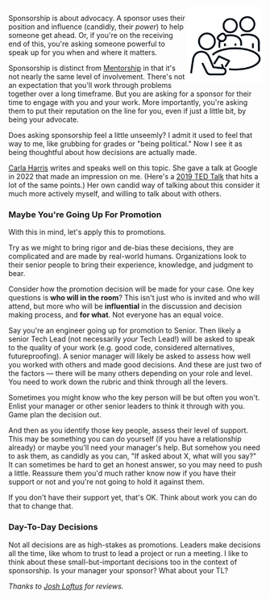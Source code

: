 <!--
.. title: Sponsorship
.. slug: sponsorship
.. date: 2025-02-07 12:00:00 UTC-08:00
.. tags: Management
.. category: 
.. link: 
.. description: 
.. type: text
.. status: draft
-->

<img style="float:right" class="postimage" src="/f/sponsor.png" alt="One person helping another while at being graded" width=30%>

Sponsorship is about advocacy. A sponsor uses their position and influence
(candidly, their _power_) to help someone get ahead. Or, if you're on the
receiving end of this, you're asking someone powerful to speak up for you when
and where it matters.

Sponsorship is distinct from [Mentorship](/posts/mentoring) in that it's not
nearly the same level of involvement. There's not an expectation that you'll
work through problems together over a long timeframe. But you are asking for a
sponsor for their time to engage with you and your work. More importantly,
you're asking them to put their reputation on the line for you, even if just a
little bit, by being your advocate.

Does asking sponsorship feel a little unseemly? I admit it used to feel that way
to me, like grubbing for grades or "being political." Now I see it as being
thoughtful about how decisions are actually made.

[Carla Harris](https://www.carlaspearls.com/) writes and speaks well on this
topic. She gave a talk at Google in 2022 that made an impression on me. (Here's
a [2019 TED Talk](https://www.youtube.com/watch?v=gpE_W50OTUc) that hits a lot
of the same points.) Her own candid way of talking about this consider it much
more actively myself, and willing to talk about with others.

### Maybe You're Going Up For Promotion

With this in mind, let's apply this to promotions.

Try as we might to bring rigor and de-bias these decisions, they are complicated
and are made by real-world humans. Organizations look to their senior people to
bring their experience, knowledge, and judgment to bear.

Consider how the promotion decision will be made for your case. One key
questions is **who will in the room**? This isn't just who is invited and who
will attend, but more who will be **influential** in the discussion and decision
making process, and **for what**. Not everyone has an equal voice.

Say you're an engineer going up for promotion to Senior. Then likely a senior
Tech Lead (not necessarily _your_ Tech Lead!) will be asked to speak to the
quality of your work (e.g. good code, considered alternatives, futureproofing).
A senior manager will likely be asked to assess how well you worked with others
and made good decisions. And these are just two of the factors &mdash; there
will be many others depending on your role and level. You need to work down the
rubric and think through all the levers.

Sometimes you might know who the key person will be but often you won't. Enlist
your manager or other senior leaders to think it through with you. Game plan the
decision out.

And then as you identify those key people, assess their level of support. This
may be something you can do yourself (if you have a relationship already) or
maybe you'll need your manager's help. But somehow you need to ask them, as
candidly as you can, "If asked about X, what will you say?" It can sometimes be
hard to get an honest answer, so you may need to push a little. Reassure them
you'd much rather know now if you have their support or not and you're not going
to hold it against them.

If you don't have their support yet, that's OK. Think about work you can do that
to change that.

### Day-To-Day Decisions

Not all decisions are as high-stakes as promotions. Leaders make decisions all
the time, like whom to trust to lead a project or run a meeting. I like to think
about these small-but-important decisions too in the context of sponsorship. Is
your manager your sponsor? What about your TL?

_Thanks to [Josh Loftus](https://www.linkedin.com/in/joshualoftus/) for reviews._